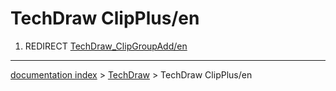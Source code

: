 # TechDraw ClipPlus/en
1.  REDIRECT [TechDraw\_ClipGroupAdd/en](TechDraw_ClipGroupAdd/en.md)

---
[documentation index](../README.md) > [TechDraw](TechDraw_Workbench.md) > TechDraw ClipPlus/en
